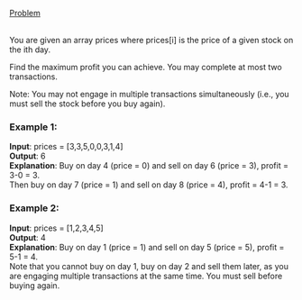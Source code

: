 [Problem](https://leetcode.com/problems/best-time-to-buy-and-sell-stock-iii/description/?envType=study-plan-v2&envId=top-interview-150)<br/><br/>

You are given an array prices where prices[i] is the price of a given stock on the ith day.<br/>

Find the maximum profit you can achieve. You may complete at most two transactions.<br/>

Note: You may not engage in multiple transactions simultaneously (i.e., you must sell the stock before you buy again).<br/>

 

### Example 1:

**Input**: prices = [3,3,5,0,0,3,1,4]<br/>
**Output**: 6<br/>
**Explanation**: Buy on day 4 (price = 0) and sell on day 6 (price = 3), profit = 3-0 = 3.<br/>
Then buy on day 7 (price = 1) and sell on day 8 (price = 4), profit = 4-1 = 3.<br/>

### Example 2:

**Input**: prices = [1,2,3,4,5]<br/>
**Output**: 4<br/>
**Explanation**: Buy on day 1 (price = 1) and sell on day 5 (price = 5), profit = 5-1 = 4.<br/>
Note that you cannot buy on day 1, buy on day 2 and sell them later, as you are engaging multiple transactions at the same time. You must sell before buying again.<br/>